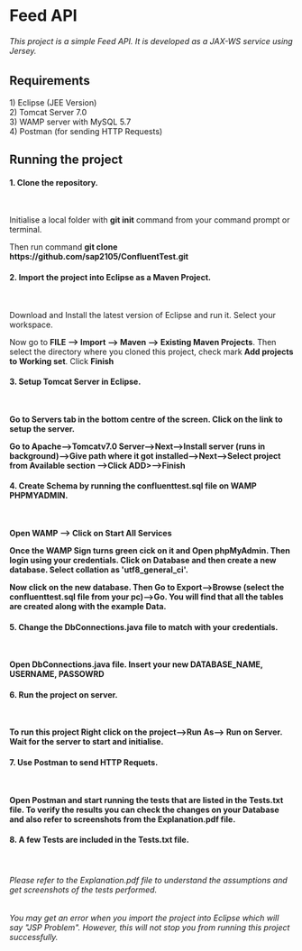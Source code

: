# Feed API

<h6> This project is a simple Feed API. It is developed as a JAX-WS service using Jersey.</h6>

<h2>Requirements</h2>
1) Eclipse (JEE Version)</br>
2) Tomcat Server 7.0</br>
3) WAMP server with MySQL 5.7</br>
4) Postman (for sending HTTP Requests)</br>

<h2>Running the project</h2>
<h4>1. Clone the repository.</h4></br>
<p>Initialise a local folder with <b>git init</b> command from your command prompt or terminal.</p>
<p> Then run command <b>git clone https://github.com/sap2105/ConfluentTest.git </b></p>
<h4>2. Import the project into Eclipse as a Maven Project.</h4></br>
<p>Download and Install the latest version of Eclipse and run it. Select your workspace.</p>
<p>Now go to <b>FILE --> Import --> Maven --> Existing Maven Projects</b>. Then select the directory where you cloned this project, check mark <b>Add projects to Working set</b>. Click <b>Finish<b></p>
<h4>3. Setup Tomcat Server in Eclipse.</h4></br>
<p>Go to <b>Servers</b> tab in the bottom centre of the screen. Click on the link to setup the server.</p>
<p>Go to <b>Apache-->Tomcatv7.0 Server-->Next-->Install server (runs in background)-->Give path where it got installed-->Next-->Select project from Available section -->Click ADD>-->Finish</b></p>
<h4>4. Create Schema by running the confluenttest.sql file on WAMP PHPMYADMIN.</h4></br>
<p><b>Open WAMP --> Click on Start All Services</b></p>
<p>Once the WAMP Sign turns green cick on it and Open phpMyAdmin. Then login using your credentials. Click on Database and then create a new database. Select collation as 'utf8_general_ci'.</p>
<p>Now click on the new database. Then <b>Go to Export-->Browse (select the confluenttest.sql file from your pc)-->Go</b>. You will find that all the tables are created along with the example Data.</p>
<h4>5. Change the DbConnections.java file to match with your credentials.</h4></br>
<p>Open DbConnections.java file. Insert your new <b>DATABASE_NAME, USERNAME, PASSOWRD</b></p>
<h4>6. Run the project on server.</h4></br>
<p>To run this project <b>Right click on the project-->Run As--> Run on Server</b>. Wait for the server to start and initialise.</p>
<h4>7. Use Postman to send HTTP Requets.</h4></br>
<p>Open Postman and start running the tests that are listed in the Tests.txt file. To verify the results you can check the changes on your Database and also refer to screenshots from the Explanation.pdf file.</p>
<h4>8. A few Tests are included in the Tests.txt file.</h4></br>

<h6>Please refer to the Explanation.pdf file to understand the assumptions and get screenshots of the tests performed.</h6>
<h6>You may get an error when you import the project into Eclipse which will say "JSP Problem". However, this will not stop you from running this project successfully.</h6>
